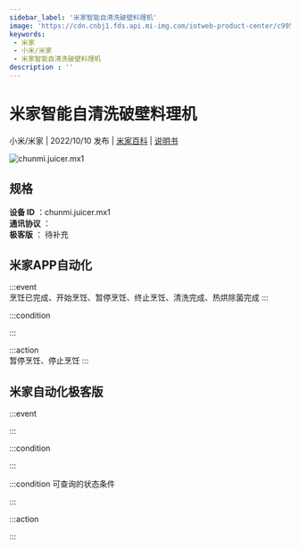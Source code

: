 ```yaml
---
sidebar_label: '米家智能自清洗破壁料理机'
image: 'https://cdn.cnbj1.fds.api.mi-img.com/iotweb-product-center/c995dd08cf2eb202589ad492272aac5f_1656035931696.png?GalaxyAccessKeyId=AKVGLQWBOVIRQ3XLEW&Expires=9223372036854775807&Signature=yNZlTimqTv5+ljduLpDi6/E2cWM='
keywords: 
 - 米家
 - 小米/米家
 - 米家智能自清洗破壁料理机
description : ''
---
```

# 米家智能自清洗破壁料理机

小米/米家 | 2022/10/10 发布 | [米家百科](https://home.mi.com/webapp/content/baike/product/index.html?model=chunmi.juicer.mx1) | [说明书](https://home.mi.com/views/introduction.html?model=chunmi.juicer.mx1&region=cn)

![chunmi.juicer.mx1](https://cdn.cnbj1.fds.api.mi-img.com/iotweb-product-center/c995dd08cf2eb202589ad492272aac5f_1656035931696.png?GalaxyAccessKeyId=AKVGLQWBOVIRQ3XLEW&Expires=9223372036854775807&Signature=yNZlTimqTv5+ljduLpDi6/E2cWM=)

## 规格  
> 
**设备 ID** ：chunmi.juicer.mx1  
**通讯协议** ：  
**极客版**  ： 待补充 


## 米家APP自动化  

:::event  
烹饪已完成、开始烹饪、暂停烹饪、终止烹饪、清洗完成、热烘除菌完成
:::

:::condition  

:::

:::action   
暂停烹饪、停止烹饪
:::

## 米家自动化极客版  

:::event  

:::

:::condition  

:::

:::condition 可查询的状态条件  

:::

:::action  

:::

        
